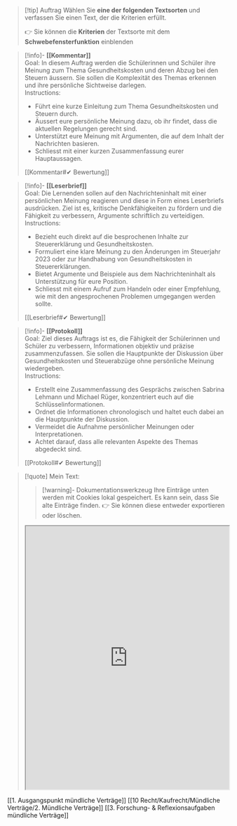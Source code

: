 >[!tip] Auftrag
>Wählen Sie **eine der folgenden Textsorten** und verfassen Sie einen Text, der die Kriterien erfüllt.
>
>👉 Sie können die **Kriterien** der Textsorte mit dem **Schwebefensterfunktion** einblenden

>[!info]- **[[Kommentar]]**  
>Goal: In diesem Auftrag werden die Schülerinnen und Schüler ihre Meinung zum Thema Gesundheitskosten und deren Abzug bei den Steuern äussern. Sie sollen die Komplexität des Themas erkennen und ihre persönliche Sichtweise darlegen.  
>Instructions:  
>- Führt eine kurze Einleitung zum Thema Gesundheitskosten und Steuern durch.  
>- Äussert eure persönliche Meinung dazu, ob ihr findet, dass die aktuellen Regelungen gerecht sind.  
>- Unterstützt eure Meinung mit Argumenten, die auf dem Inhalt der Nachrichten basieren.  
>- Schliesst mit einer kurzen Zusammenfassung eurer Hauptaussagen.
>
>[[Kommentar#✔ Bewertung]]

>[!info]- **[[Leserbrief]]**  
>Goal: Die Lernenden sollen auf den Nachrichteninhalt mit einer persönlichen Meinung reagieren und diese in Form eines Leserbriefs ausdrücken. Ziel ist es, kritische Denkfähigkeiten zu fördern und die Fähigkeit zu verbessern, Argumente schriftlich zu verteidigen.  
>Instructions:  
>- Bezieht euch direkt auf die besprochenen Inhalte zur Steuererklärung und Gesundheitskosten.  
>- Formuliert eine klare Meinung zu den Änderungen im Steuerjahr 2023 oder zur Handhabung von Gesundheitskosten in Steuererklärungen.  
>- Bietet Argumente und Beispiele aus dem Nachrichteninhalt als Unterstützung für eure Position.  
>- Schliesst mit einem Aufruf zum Handeln oder einer Empfehlung, wie mit den angesprochenen Problemen umgegangen werden sollte.
>
>[[Leserbrief#✔ Bewertung]]

>[!info]- **[[Protokoll]]**  
>Goal: Ziel dieses Auftrags ist es, die Fähigkeit der Schülerinnen und Schüler zu verbessern, Informationen objektiv und präzise zusammenzufassen. Sie sollen die Hauptpunkte der Diskussion über Gesundheitskosten und Steuerabzüge ohne persönliche Meinung wiedergeben.  
>Instructions:  
>- Erstellt eine Zusammenfassung des Gesprächs zwischen Sabrina Lehmann und Michael Rüger, konzentriert euch auf die Schlüsselinformationen.  
>- Ordnet die Informationen chronologisch und haltet euch dabei an die Hauptpunkte der Diskussion.  
>- Vermeidet die Aufnahme persönlicher Meinungen oder Interpretationen.  
>- Achtet darauf, dass alle relevanten Aspekte des Themas abgedeckt sind.
>
>[[Protokoll#✔ Bewertung]]


   >[!quote] Mein Text:
>>[!warning]- Dokumentationswerkzeug 
>Ihre Einträge unten werden mit Cookies lokal gespeichert. Es kann sein, dass Sie alte Einträge finden. 
>👉 Sie können diese entweder exportieren oder löschen.
>
><iframe width="100%" height="600" src="https://app.Lumi.education/run/KWcs8f" allowfullscreen allow="geolocation *; autoplay; encrypted-media"></iframe>

[[1. Ausgangspunkt mündliche Verträge]]
[[10 Recht/Kaufrecht/Mündliche Verträge/2. Mündliche Verträge]]
[[3. Forschung- & Reflexionsaufgaben mündliche Verträge]]
